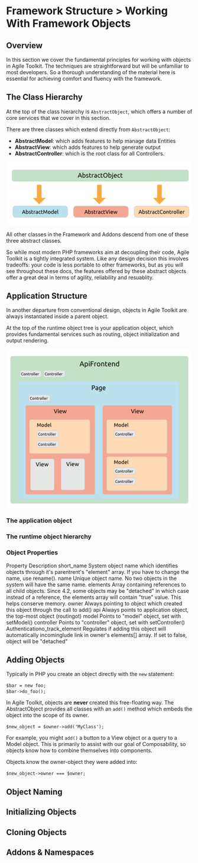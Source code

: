 # Framework Structure > Working With Framework Objects

## Overview

In this section we cover the fundamental principles for working with objects in Agile Toolkit. The techniques are straightforward but will be unfamiliar to most developers. So a thorough understanding of the material here is essential for achieving comfort and fluency with the framework.

## The Class Hierarchy

At the top of the class hierarchy is `AbstractObject`, which offers a number of core services that we cover in this section.

There are three classes which extend directly from `AbstractObject`:

* **AbstractModel**: which adds features to help manage data Entities
* **AbstractView**: which adds features to help generate output
* **AbstractController**: which is the root class for all Controllers. 

![ATK Object Structure](dia-abstract-object.png)

All other classes in the Framework and Addons descend from one of these three abstract classes.

So while most modern PHP frameworks aim at decoupling their code, Agile Toolkit is a tightly integrated system. Like any design decision this involves tradeoffs: your code is less portable to other frameworks, but as you will see throughout these docs, the features offered by these abstract objects offer a great deal in terms of agility, reliability and resuablity.

## Application Structure

In another departure from conventional design, objects in Agile Toolkit are always instantiated inside a parent object.

At the top of the runtime object tree is your application object, which provides fundamental services such as routing, object initialization and output rendering.

![ATK Application Structure](dia-application.png)

### The application object

### The runtime object hierarchy

### Object Properties

Property Description
    short_name System object name which identifies objects through it's parentrent's "element" array. If you have to change the name, use rename().
    name Unique object name. No two objects in the system will have the same name.
        elements Array containing references to all child objects. Since 4.2,   some objects may be "detached" in which case instead of a reference, the elements array will contain "true" value. This helps conserve memory.
        owner Always pointing to object which created this object through   the call to add()
    api Always points to application object, the top-most object (routingot)
    model Points to "model" object, set with setModel()
        controller Points to "controller" object, set with setController()
        Authenticationo_track_element Regulates if adding this object will automatically incominglude link in owner's elements[] array. If set to false, object will be "detached"

## Adding Objects

Typically in PHP you create an object directly with the `new` statement:

    $bar = new foo;
    $bar->do_foo();

In Agile Toolkit, objects are **never** created this free-floating way. The AbstractObject provides all classes with an `add()` method which embeds the object into the scope of its owner. 

    $new_object = $owner->add('MyClass');

For example, you might `add()` a button to a View object or a query to a Model object. This is primarily to assist with our goal of Composability, so objects know how to combine themselves into components.

Objects know the owner-object they were added into:

    $new_object->owner === $owner;

## Object Naming
## Initializing Objects
## Cloning Objects
## Addons & Namespaces
